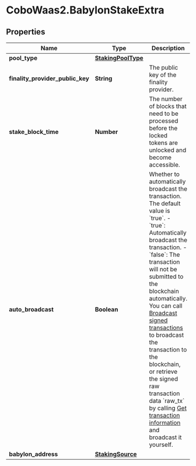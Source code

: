 # CoboWaas2.BabylonStakeExtra

## Properties

Name | Type | Description | Notes
------------ | ------------- | ------------- | -------------
**pool_type** | [**StakingPoolType**](StakingPoolType.md) |  | 
**finality_provider_public_key** | **String** | The public key of the finality provider. | 
**stake_block_time** | **Number** | The number of blocks that need to be processed before the locked tokens are unlocked and become accessible. | 
**auto_broadcast** | **Boolean** | Whether to automatically broadcast the transaction. The default value is &#x60;true&#x60;.  - &#x60;true&#x60;: Automatically broadcast the transaction. - &#x60;false&#x60;: The transaction will not be submitted to the blockchain automatically. You can call [Broadcast signed transactions](https://www.cobo.com/developers/v2/api-references/transactions/broadcast-signed-transactions) to broadcast the transaction to the blockchain, or retrieve the signed raw transaction data &#x60;raw_tx&#x60; by calling [Get transaction information](https://www.cobo.com/developers/v2/api-references/transactions/get-transaction-information) and broadcast it yourself.  | [optional] 
**babylon_address** | [**StakingSource**](StakingSource.md) |  | [optional] 


